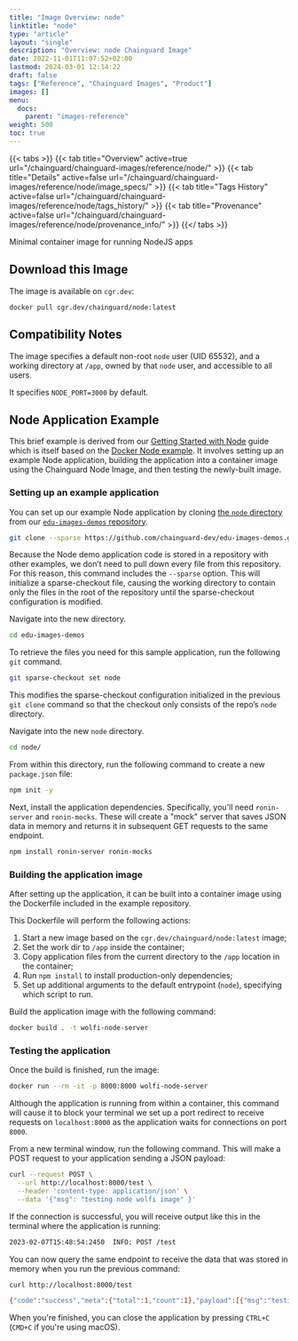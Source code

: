 ```yaml
---
title: "Image Overview: node"
linktitle: "node"
type: "article"
layout: "single"
description: "Overview: node Chainguard Image"
date: 2022-11-01T11:07:52+02:00
lastmod: 2024-03-01 12:14:22
draft: false
tags: ["Reference", "Chainguard Images", "Product"]
images: []
menu: 
  docs: 
    parent: "images-reference"
weight: 500
toc: true
---
```


{{< tabs >}}
{{< tab title="Overview" active=true url="/chainguard/chainguard-images/reference/node/" >}}
{{< tab title="Details" active=false url="/chainguard/chainguard-images/reference/node/image_specs/" >}}
{{< tab title="Tags History" active=false url="/chainguard/chainguard-images/reference/node/tags_history/" >}}
{{< tab title="Provenance" active=false url="/chainguard/chainguard-images/reference/node/provenance_info/" >}}
{{</ tabs >}}



<!--overview:start-->
Minimal container image for running NodeJS apps
<!--overview:end-->

<!--getting:start-->
## Download this Image
The image is available on `cgr.dev`:

```
docker pull cgr.dev/chainguard/node:latest
```
<!--getting:end-->

<!--compatibility:start-->
## Compatibility Notes

The image specifies a default non-root `node` user (UID 65532), and a working directory at `/app`, owned by that `node` user, and accessible to all users.

It specifies `NODE_PORT=3000` by default.

<!--compatibility:end-->

<!--body:start-->
## Node Application Example

This brief example is derived from our [Getting Started with Node](https://edu.chainguard.dev/chainguard/chainguard-images/getting-started/getting-started-node/) guide which is itself based on the [Docker Node example](https://docs.docker.com/language/nodejs/containerize/). It involves setting up an example Node application, building the application into a container image using the Chainguard Node Image, and then testing the newly-built image.

### Setting up an example application

You can set up our example Node application by cloning [the `node` directory](https://github.com/chainguard-dev/edu-images-demos/tree/main/node) from our [`edu-images-demos` repository](https://github.com/chainguard-dev/edu-images-demos).

```sh
git clone --sparse https://github.com/chainguard-dev/edu-images-demos.git
```

Because the Node demo application code is stored in a repository with other examples, we don’t need to pull down every file from this repository. For this reason, this command includes the `--sparse` option. This will initialize a sparse-checkout file, causing the working directory to contain only the files in the root of the repository until the sparse-checkout configuration is modified.

Navigate into the new directory.

```sh
cd edu-images-demos
```

To retrieve the files you need for this sample application, run the following `git` command.

```sh
git sparse-checkout set node
```

This modifies the sparse-checkout configuration initialized in the previous `git clone` command so that the checkout only consists of the repo’s `node` directory.

Navigate into the new `node` directory.

```sh
cd node/
```

From within this directory, run the following command to create a new `package.json` file:

```sh
npm init -y
```

Next, install the application dependencies. Specifically, you'll need `ronin-server` and `ronin-mocks`. These will create a "mock" server that saves JSON data in memory and returns it in subsequent GET requests to the same endpoint.

```sh
npm install ronin-server ronin-mocks
```

### Building the application image

After setting up the application, it can be built into a container image using the Dockerfile included in the example repository.

This Dockerfile will perform the following actions:

1. Start a new image based on the `cgr.dev/chainguard/node:latest` image;
2. Set the work dir to `/app` inside the container;
3. Copy application files from the current directory to the `/app` location in the container;
4. Run `npm install` to install production-only dependencies;
5. Set up additional arguments to the default entrypoint (`node`), specifying which script to run.

Build the application image with the following command:

```sh
docker build . -t wolfi-node-server
```

### Testing the application

Once the build is finished, run the image:

```sh
docker run --rm -it -p 8000:8000 wolfi-node-server
```

Although the application is running from within a container, this command will cause it to block your terminal we set up a port redirect to receive requests on `localhost:8000` as the application waits for connections on port `8000`.

From a new terminal window, run the following command. This will make a POST request to your application sending a JSON payload:

```sh
curl --request POST \
  --url http://localhost:8000/test \
  --header 'content-type: application/json' \
  --data '{"msg": "testing node wolfi image" }'
```

If the connection is successful, you will receive output like this in the terminal where the application is running:

```sh
2023-02-07T15:48:54:2450  INFO: POST /test
```

You can now query the same endpoint to receive the data that was stored in memory when you run the previous command:

```sh
curl http://localhost:8000/test
```
```sh
{"code":"success","meta":{"total":1,"count":1},"payload":[{"msg":"testing node wolfi image","id":"6011f987-b9f8-4442-8253-d54166df5966","createDate":"2023-02-07T15:57:23.520Z"}]}
```

When you're finished, you can close the application by pressing `CTRL+C` (`CMD+C` if you're using macOS).

<!--body:end-->

